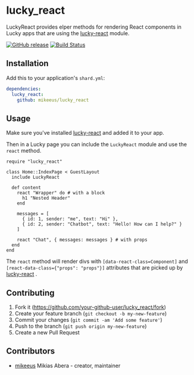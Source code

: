 # lucky_react

LuckyReact provides elper methods for rendering React components in Lucky apps that are using the [lucky-react](https://github.com/mikeeus/lucky-react) module.

[![GitHub release](https://img.shields.io/github/release/mikeeus/lucky_react.svg)](https://github.com/mikeeus/lucky_react/releases)
[![Build Status](https://travis-ci.org/mikeeus/lucky_react.svg?branch=master)](https://travis-ci.org/mikeeus/lucky_react)

## Installation

Add this to your application's `shard.yml`:

```yaml
dependencies:
  lucky_react:
    github: mikeeus/lucky_react
```

## Usage

Make sure you've installed [lucky-react](https://github.com/mikeeus/lucky-react) and added it to your app.

Then in a Lucky page you can include the `LuckyReact` module and use the `react` method.

```crystal
require "lucky_react"

class Home::IndexPage < GuestLayout
  include LuckyReact

  def content
    react "Wrapper" do # with a block
      h1 "Nested Header"
    end

    messages = [
      { id: 1, sender: "me", text: "Hi" },
      { id: 2, sender: "Chatbot", text: "Hello! How can I help?" }
    ]

    react "Chat", { messages: messages } # with props
  end
end
```

The `react` method will render divs with `[data-react-class=Component]` and `[react-data-class={"props": "props"}]` attributes that are picked up by [lucky-react](https://github.com/mikeeus/lucky-react) .

## Contributing

1. Fork it (<https://github.com/your-github-user/lucky_react/fork>)
2. Create your feature branch (`git checkout -b my-new-feature`)
3. Commit your changes (`git commit -am 'Add some feature'`)
4. Push to the branch (`git push origin my-new-feature`)
5. Create a new Pull Request

## Contributors

- [mikeeus](https://github.com/mikeeus) Mikias Abera - creator, maintainer
